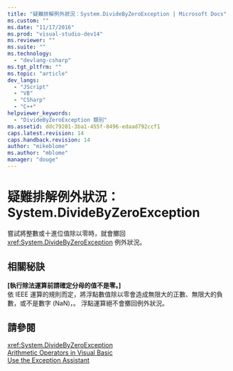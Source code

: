 ```yaml
---
title: "疑難排解例外狀況：System.DivideByZeroException | Microsoft Docs"
ms.custom: ""
ms.date: "11/17/2016"
ms.prod: "visual-studio-dev14"
ms.reviewer: ""
ms.suite: ""
ms.technology: 
  - "devlang-csharp"
ms.tgt_pltfrm: ""
ms.topic: "article"
dev_langs: 
  - "JScript"
  - "VB"
  - "CSharp"
  - "C++"
helpviewer_keywords: 
  - "DivideByZeroException 類別"
ms.assetid: ddc79201-3ba1-455f-8496-edaad792ccf1
caps.latest.revision: 14
caps.handback.revision: 14
author: "mikeblome"
ms.author: "mblome"
manager: "douge"
---
```

# 疑難排解例外狀況：System.DivideByZeroException
嘗試將整數或十進位值除以零時，就會擲回 <xref:System.DivideByZeroException> 例外狀況。  
  
## 相關秘訣  
 **\[執行除法運算前請確定分母的值不是零。\]**  
 依 IEEE 運算的規則而定，將浮點數值除以零會造成無限大的正數、無限大的負數，或不是數字 \(NaN\)，。 浮點運算絕不會擲回例外狀況。  
  
## 請參閱  
 <xref:System.DivideByZeroException>   
 [Arithmetic Operators in Visual Basic](/dotnet/visual-basic/programming-guide/language-features/operators-and-expressions/arithmetic-operators)   
 [Use the Exception Assistant](../Topic/How%20to:%20Use%20the%20Exception%20Assistant.md)
